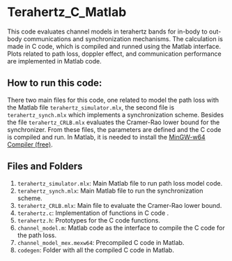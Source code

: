 # Terahertz_C_Matlab
This code evaluates channel models in terahertz bands for in-body to out-body communications and synchronization mechanisms. The calculation is made in C code, which is compiled and runned using the Matlab interface. Plots related to path loss, doppler effect, and communication performance are implemented in Matlab code.

## How to run this code:
There two main files for this code, one related to model the path loss with the Matlab file `terahertz_simulator.mlx`, the second file is `terahertz_synch.mlx` which implements a synchronization scheme. Besides the file `terahertz_CRLB.mlx` evaluates the Cramer-Rao lower bound for the synchronizer. From these files, the parameters are defined and the C code is compiled and run.
In Matlab, it is needed to install the [MinGW-w64 Compiler (free)](https://www.mathworks.com/help/matlab/matlab_external/install-mingw-support-package.html).

## Files and Folders
1. `terahertz_simulator.mlx`: Main Matlab file to run path loss model code.
2. `terahertz_synch.mlx`: Main Matlab file to run the synchronization scheme.
3. `terahertz_CRLB.mlx`: Main file to evaluate the Cramer-Rao lower bound.
4. `terahertz.c`: Implementation of functions in C code .
5. `terahertz.h`: Prototypes for the C code functions.
6. `channel_model.m`: Matlab code as the interface to compile the C code for the path loss.
7. `channel_model_mex.mexw64`: Precompiled C code in Matlab.
8. `codegen`: Folder with all the compiled C code in Matlab.

